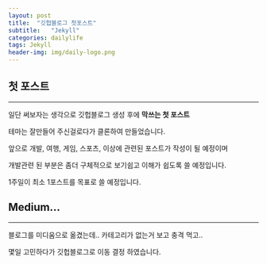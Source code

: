 ```yaml
---
layout: post
title:  "깃헙블로그 첫포스트"
subtitle:   "Jekyll"
categories: dailylife
tags: Jekyll
header-img: img/daily-logo.png
---
```



## 첫 포스트

---

일단 써보자는 생각으로 깃헙블로그 생성 후에 **막쓰는 첫 포스트**

테마는 잘만들어 주신걸로다가 클론하여 만들었습니다.

앞으로 개발, 여행, 게임, 스포츠, 이상에 관련된 포스트가 작성이 될 예정이며

개발관련 된 부분은 좀더 구체적으로 보기쉽고 이해가 쉽도록 쓸 예정입니다.

1주일이 최소 1포스트를 목표로 쓸 예정입니다.

## Medium...

---

블로그를 미디움으로 옮겼는데.. 카테고리가 없는거 보고 충격 먹고..

몇일 고민하다가 깃헙블로그로 이동 결정 하였습니다.
